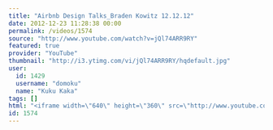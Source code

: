 ```yaml
---
title: "Airbnb Design Talks_Braden Kowitz 12.12.12"
date: 2012-12-23 11:28:38 00:00
permalink: /videos/1574
source: "http://www.youtube.com/watch?v=jQl74ARR9RY"
featured: true
provider: "YouTube"
thumbnail: "http://i3.ytimg.com/vi/jQl74ARR9RY/hqdefault.jpg"
user:
  id: 1429
  username: "domoku"
  name: "Kuku Kaka"
tags: []
html: "<iframe width=\"640\" height=\"360\" src=\"http://www.youtube.com/embed/jQl74ARR9RY?wmode=transparent&feature=oembed\" frameborder=\"0\" allowfullscreen></iframe>"
id: 1574
---
```


